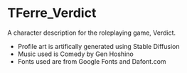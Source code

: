 # TFerre_Verdict

A character description for the roleplaying game, Verdict.

- Profile art is artifically generated using Stable Diffusion
- Music used is Comedy by Gen Hoshino 
- Fonts used are from Google Fonts and Dafont.com